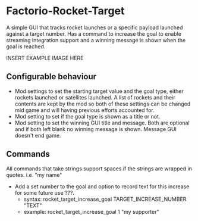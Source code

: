 # Factorio-Rocket-Target

A simple GUI that tracks rocket launches or a specific payload launched against a target number. Has a command to increase the goal to enable streaming integration support and a winning message is shown when the goal is reached.

INSERT EXAMPLE IMAGE HERE

Configurable behaviour
------------------

 - Mod settings to set the starting target value and the goal type, either rockets launched or satellites launched. A list of rockets and their contents are kept by the mod so both of these settings can be changed mid game and will having previous efforts accounted for.
 - Mod setting to set if the goal type is shown as a title or not.
 - Mod setting to set the winning GUI title and message. Both are optional and if both left blank no winning message is shown. Message GUI doesn't end game.
 
Commands
----------
All commands that take strings support spaces if the strings are wrapped in quotes. i.e. "my name"

 - Add a set number to the goal and option to record text for this increase for some future use ???.
   - syntax: rocket_target_increase_goal TARGET_INCREASE_NUMBER "TEXT"
   - example: rocket_target_increase_goal 1 "my supporter"